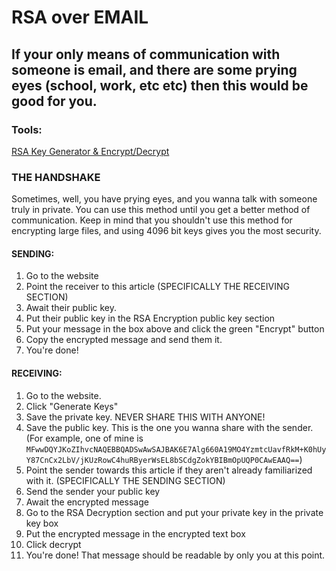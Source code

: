 # RSA over EMAIL
## If your only means of communication with someone is email, and there are some prying eyes (school, work, etc etc) then this would be good for you.
### Tools:
[RSA Key Generator & Encrypt/Decrypt](https://www.javainuse.com/rsagenerator)
### THE HANDSHAKE
Sometimes, well, you have prying eyes, and you wanna talk with someone truly in private.
You can use this method until you get a better method of communication.
Keep in mind that you shouldn't use this method for encrypting large files, and using 4096 bit keys gives you the most security.

#### SENDING:
1. Go to the website
2. Point the receiver to this article (SPECIFICALLY THE RECEIVING SECTION)
3. Await their public key.
4. Put their public key in the RSA Encryption public key section
5. Put your message in the box above and click the green "Encrypt" button
6. Copy the encrypted message and send them it.
7. You're done!

#### RECEIVING:
1. Go to the website.
2. Click "Generate Keys"
3. Save the private key. NEVER SHARE THIS WITH ANYONE!
4. Save the public key. This is the one you wanna share with the sender. (For example, one of mine is ``MFwwDQYJKoZIhvcNAQEBBQADSwAwSAJBAK6E7Alg660A19MO4YzmtcUavfRkM+K0hUyY87CnCx2LbV/jKUzRowC4huRByerWsEL8bSCdgZokYBIBmOpUQP0CAwEAAQ==``)
5. Point the sender towards this article if they aren't already familiarized with it. (SPECIFICALLY THE SENDING SECTION)
6. Send the sender your public key
7. Await the encrypted message
8. Go to the RSA Decryption section and put your private key in the private key box
9. Put the encrypted message in the encrypted text box
10. Click decrypt
11. You're done! That message should be readable by only you at this point.

